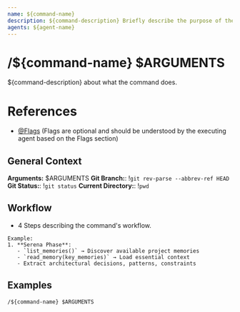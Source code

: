 ```yaml
---
name: ${command-name}
description: ${command-description} Briefly describe the purpose of the command.
agents: ${agent-name}
---
```


# /${command-name} $ARGUMENTS

${command-description} about what the command does.

# References
- [@Flags](../FLAGS.md) (Flags are optional and should be understood by the executing agent based on the Flags section)

## General Context
**Arguments:** $ARGUMENTS
**Git Branch:**: !`git rev-parse --abbrev-ref HEAD`
**Git Status:**: !`git status`
**Current Directory:**: !`pwd`

## Workflow
- 4 Steps describing the command's workflow.

```
Example:
1. **Serena Phase**:
   - `list_memories()` → Discover available project memories
   - `read_memory(key_memories)` → Load essential context
   - Extract architectural decisions, patterns, constraints
```

## Examples
```
/${command-name} $ARGUMENTS
```

